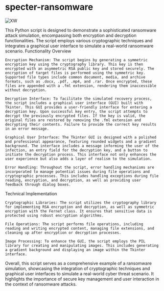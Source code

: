 # specter-ransomware

![XW](https://res.cloudinary.com/dxubkzzbx/image/upload/v1725220991/Untitled_1_hymq5n.jpg)

This Python script is designed to demonstrate a sophisticated ransomware attack simulation, encompassing both encryption and decryption functionalities. The script employs various cryptographic techniques and integrates a graphical user interface to simulate a real-world ransomware scenario.
Functionality Overview

    Encryption Mechanism: The script begins by generating a symmetric encryption key using the cryptography library. This key is then encrypted with an asymmetric RSA public key and stored securely. The encryption of target files is performed using the symmetric key. Supported file types include common document, media, and archive formats, such as .docx, .pdf, .mp4, and .rar. Once encrypted, these files are appended with a .fml extension, rendering them inaccessible without decryption.

    Decryption Interface: To facilitate the simulated recovery process, the script includes a graphical user interface (GUI) built with Tkinter. This GUI provides a user-friendly interface for entering a decryption key. Upon successful key entry, the script attempts to decrypt the previously encrypted files. If the key is valid, the original files are restored by removing the .fml extension and decrypting their contents. Failure to provide the correct key results in an error message.

    Graphical User Interface: The Tkinter GUI is designed with a polished and professional appearance, featuring rounded widgets and a gradient background. The interface includes a message informing the user of the infection, an entry field for the decryption key, and a button to initiate the decryption process. This interface not only enhances the user experience but also adds a layer of realism to the simulation.

    Error Handling: Throughout the script, error handling mechanisms are incorporated to manage potential issues during file operations and cryptographic processes. This includes handling exceptions during file reading, encryption, and decryption, as well as providing user feedback through dialog boxes.

Technical Implementation

    Cryptographic Libraries: The script utilizes the cryptography library for implementing RSA encryption and decryption, as well as symmetric encryption with the Fernet class. It ensures that sensitive data is protected using robust encryption algorithms.

    File Operations: The script performs file operations, including reading and writing encrypted content, managing file extensions, and cleaning up after encryption or decryption processes.

    Image Processing: To enhance the GUI, the script employs the PIL library for creating and manipulating images. This includes generating a gradient background and displaying an image within the Tkinter interface.

Overall, this script serves as a comprehensive example of a ransomware simulation, showcasing the integration of cryptographic techniques and graphical user interfaces to simulate a real-world cyber threat scenario. It highlights the importance of secure key management and user interaction in the context of ransomware attacks.

